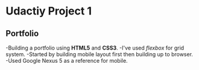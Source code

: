 # Udactiy Project 1

## Portfolio

-Building a portfolio using **HTML5** and **CSS3**. 
-I've used *flexbox* for grid system. 
-Started by building mobile layout first then building up to browser.
-Used Google Nexus 5 as a reference for mobile.